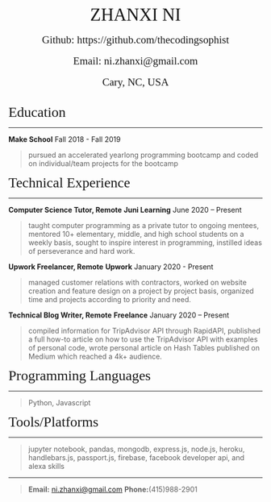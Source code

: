 
<center><span style="font-family:Didot; font-size:2.5em;">ZHANXI NI</span></center><br />
<center><span style="font-family:Didot; font-size:1.5em;">Github: https://github.com/thecodingsophist</span></center><br />
<center><span style="font-family:Didot; font-size:1.5em;">Email: ni.zhanxi@gmail.com</span></center><br />
<center><span style="font-family:Didot; font-size:1.5em;">Cary, NC, USA
</span></center><br />

<span style="font-family:Didot; font-size:2em;">Education</span>
<br />
- - - -

**Make School**                               Fall 2018 - Fall 2019

>pursued an accelerated yearlong programming bootcamp and coded on individual/team projects for the bootcamp

<span style="font-family:Didot; font-size:2em;">Technical Experience</span>
<br />
- - - -

**Computer Science Tutor, Remote**
**Juni Learning**               June 2020 – Present
> taught computer programming as a private tutor to ongoing mentees,
> mentored 10+ elementary, middle, and high school students on a weekly basis,
> sought to inspire interest in programming,
> instilled ideas of perseverance and hard work.


**Upwork Freelancer, Remote**
**Upwork**        January 2020 - Present
> managed customer relations with contractors,
> worked on website creation and feature design on a project by project basis,
> organized time and projects according to priority and need.


**Technical Blog Writer, Remote**
**Freelance**    January 2020 – Present
> compiled information for TripAdvisor API through RapidAPI,
> published a full how-to article on how to use the TripAdvisor API with examples of personal code,
> wrote personal article on Hash Tables published on Medium which reached a 4k+ audience.



<span style="font-family:Didot; font-size:2em;">Programming Languages</span>
<br />
- - - -

   > Python, Javascript

<span style="font-family:Didot; font-size:2em;">Tools/Platforms</span>
<br />
- - - -

> jupyter notebook, pandas, mongodb, express.js, node.js, heroku, handlebars.js, passport.js, firebase, facebook developer
 api, and alexa skills
 


- - - -
> **Email:** ni.zhanxi@gmail.com
> **Phone:**(415)988-2901
